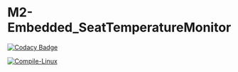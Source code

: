 # M2-Embedded_SeatTemperatureMonitor

[![Codacy Badge](https://api.codacy.com/project/badge/Grade/84f4e10cafe243acb3e03dd63209f6fc)](https://app.codacy.com/gh/akshaybhupathi696/M2-Embedded_SeatTemperatureMonitor?utm_source=github.com&utm_medium=referral&utm_content=akshaybhupathi696/M2-Embedded_SeatTemperatureMonitor&utm_campaign=Badge_Grade_Settings)

[![Compile-Linux](https://github.com/sanjaynetagal/Stepin_Passanger_Seat_and_Heat_Monitoring_System/actions/workflows/compile.yml/badge.svg)](https://github.com/sanjaynetagal/Stepin_Passanger_Seat_and_Heat_Monitoring_System/actions/workflows/compile.yml)
